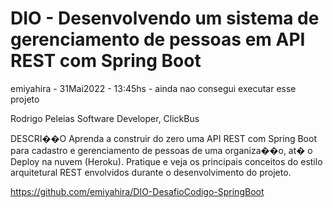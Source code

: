 # DIO - Desenvolvendo um sistema de gerenciamento de pessoas em API REST com Spring Boot

emiyahira - 31Mai2022 - 13:45hs - ainda nao consegui executar esse projeto

Rodrigo Peleias
Software Developer, ClickBus


DESCRI��O
Aprenda a construir do zero uma API REST com Spring Boot para cadastro e gerenciamento de 
pessoas de uma organiza��o, at� o Deploy na nuvem (Heroku). Pratique e veja os principais 
conceitos do estilo arquitetural REST envolvidos durante o desenvolvimento do projeto.

https://github.com/emiyahira/DIO-DesafioCodigo-SpringBoot
